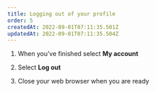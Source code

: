 ```yaml
---
title: Logging out of your profile
order: 5
createdAt: 2022-09-01T07:11:35.501Z
updatedAt: 2022-09-01T07:11:35.504Z
---
```

1. When you’ve finished select **My account​**

2. Select **Log out​**

3. Close your web browser when you are ready​

